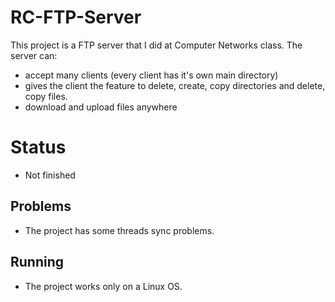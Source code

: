 # RC-FTP-Server
This project is a FTP server that I did at Computer Networks class.
The server can:
- accept many clients (every client has it's own main directory)
- gives the client the feature to delete, create, copy directories and delete, copy files. 
- download and upload files anywhere

# Status
- Not finished

## Problems
- The project has some threads sync problems.

## Running
- The project works only on a Linux OS.


